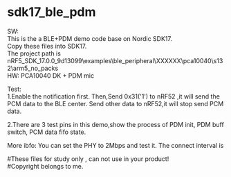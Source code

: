 # sdk17_ble_pdm   
SW:    
This is the a BLE+PDM demo code base on Nordic SDK17.        
Copy these files into SDK17.  
The project path is nRF5_SDK_17.0.0_9d13099\examples\ble_peripheral\XXXXXX\pca10040\s132\arm5_no_packs     
HW: 
PCA10040 DK + PDM mic   
 
Test:   
1.Enable the notification first. 
Then,Send 0x31('1') to nRF52 ,it will send the PCM data to the BLE center. 
Send other data to nRF52,it will stop send PCM data.
 
2.There are 3 test pins in this demo,show the process of  PDM init, PDM buff switch, PCM data fifo state. 
 
  
More ibfo: 
You can set the PHY to 2Mbps and test it.
The connect interval is 
  
#These files for study only , can not use in your product!  
#Copyright belongs to me.  
